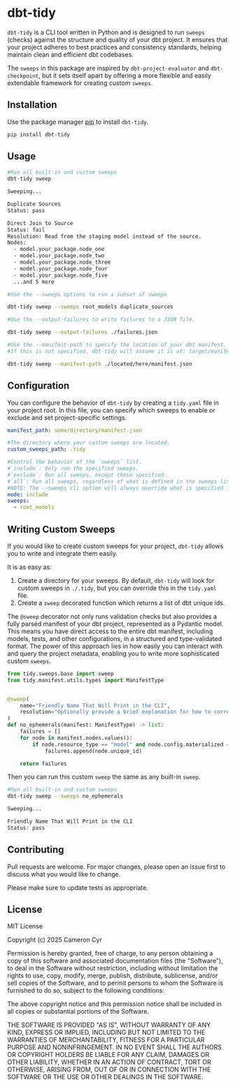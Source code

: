 # dbt-tidy

`dbt-tidy` is a CLI tool written in Python and is designed to run `sweeps` (checks) against the structure and quality of your dbt project. It ensures that your project adheres to best practices and consistency standards, helping maintain clean and efficient dbt codebases.

The `sweeps` in this package are inspired by `dbt-project-evaluator` and `dbt-checkpoint`, but it sets itself apart by offering a more flexible and easily extendable framework for creating custom `sweeps`.

## Installation

Use the package manager [pip](https://pypi.org/project/dbt-tidy/) to install `dbt-tidy`.

```bash
pip install dbt-tidy
```

## Usage

```bash
#Run all built-in and custom sweeps
dbt-tidy sweep

Sweeping...

Duplicate Sources
Status: pass

Direct Join to Source
Status: fail
Resolution: Read from the staging model instead of the source.
Nodes:
  - model.your_package.node_one
  - model.your_package.node_two
  - model.your_package.node_three
  - model.your_package.node_four
  - model.your_package.node_five
  ...and 5 more
```

```bash
#Use the --sweeps options to run a subset of sweeps

dbt-tidy sweep --sweeps root_models duplicate_sources
```

```bash
#Use the --output-failures to write failures to a JSON file.

dbt-tidy sweep --output-failures ./failures.json
```

```bash
#Use the --manifest-path to specify the location of your dbt manifest.
#If this is not specified, dbt-tidy will assume it is at: target/manifest.json

dbt-tidy sweep --manifest-path ./located/here/manifest.json
```

## Configuration
You can configure the behavior of `dbt-tidy` by creating a `tidy.yaml` file in your project root. In this file, you can specify which sweeps to enable or exclude and set project-specific settings.

```yaml
manifest_path: some/directory/manifest.json

#The directory where your custom sweeps are located.
custom_sweeps_path: .tidy

#Control the behavior of the `sweeps` list.
#`include`: Only run the specified sweeps.
#`exclude`: Run all sweeps, except those specified.
#`all`: Run all sweeps, regardless of what is defined in the sweeps list.
#NOTE: The --sweeps cli option will always override what is specified in this file.
mode: include
sweeps:
  - root_models
```

## Writing Custom Sweeps
If you would like to create custom sweeps for your project, `dbt-tidy` allows you to write and integrate them easily.

It is as easy as:
1.	Create a directory for your sweeps. By default, `dbt-tidy` will look for custom sweeps in `./.tidy`, but you can override this in the `tidy.yaml` file.
2.	Create a `sweep` decorated function which returns a list of dbt unique ids.

The `@sweep` decorator not only runs validation checks but also provides a fully parsed manifest of your dbt project, represented as a Pydantic model. This means you have direct access to the entire dbt manifest, including models, tests, and other configurations, in a structured and type-validated format. The power of this approach lies in how easily you can interact with and query the project metadata, enabling you to write more sophisticated custom `sweeps`.

```python
from tidy.sweeps.base import sweep
from tidy.manifest.utils.types import ManifestType


@sweep(
    name="Friendly Name That Will Print in the CLI",
    resolution="Optionally provide a brief explanation for how to correct failures.",
)
def no_ephemerals(manifest: ManifestType) -> list:
    failures = []
    for node in manifest.nodes.values():
        if node.resource_type == "model" and node.config.materialized == "ephemeral":
            failures.append(node.unique_id)

    return failures

```

Then you can run this custom `sweep` the same as any built-in `sweep`.
```bash
#Run all built-in and custom sweeps
dbt-tidy sweep --sweeps no_ephemerals

Sweeping...

Friendly Name That Will Print in the CLI
Status: pass
```

## Contributing

Pull requests are welcome. For major changes, please open an issue first
to discuss what you would like to change.

Please make sure to update tests as appropriate.

## License

MIT License

Copyright (c) 2025 Cameron Cyr

Permission is hereby granted, free of charge, to any person obtaining a copy
of this software and associated documentation files (the "Software"), to deal
in the Software without restriction, including without limitation the rights
to use, copy, modify, merge, publish, distribute, sublicense, and/or sell
copies of the Software, and to permit persons to whom the Software is
furnished to do so, subject to the following conditions:

The above copyright notice and this permission notice shall be included in all
copies or substantial portions of the Software.

THE SOFTWARE IS PROVIDED "AS IS", WITHOUT WARRANTY OF ANY KIND, EXPRESS OR
IMPLIED, INCLUDING BUT NOT LIMITED TO THE WARRANTIES OF MERCHANTABILITY,
FITNESS FOR A PARTICULAR PURPOSE AND NONINFRINGEMENT. IN NO EVENT SHALL THE
AUTHORS OR COPYRIGHT HOLDERS BE LIABLE FOR ANY CLAIM, DAMAGES OR OTHER
LIABILITY, WHETHER IN AN ACTION OF CONTRACT, TORT OR OTHERWISE, ARISING FROM,
OUT OF OR IN CONNECTION WITH THE SOFTWARE OR THE USE OR OTHER DEALINGS IN THE
SOFTWARE.